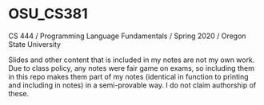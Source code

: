 # OSU_CS381
CS 444 / Programming Language Fundamentals / Spring 2020 / Oregon State University

Slides and other content that is included in my notes are not my own work. Due to class policy, any notes were fair game on exams, so including them in this repo makes them part of my notes (identical in function to printing and including in notes) in a semi-provable way. I do not claim authorship of these. 
